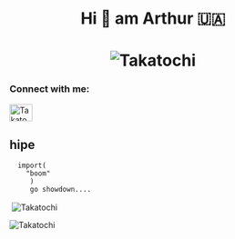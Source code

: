 <h1 align="center">Hi 👋 am Arthur 🇺🇦 </h1>

<h1 align="center"><img align="center" src="https://www.gifki.org/data/media/908/flag-ukrainy-animatsionnaya-kartinka-0018.gif" alt="Takatochi"/>
<h3 align="left">Connect with me:</h3>
<p align="left">
<a href="https://twitter.com/ArthurJnr_www" target="blank"><img align="center" src="https://raw.githubusercontent.com/rahuldkjain/github-profile-readme-generator/master/src/images/icons/Social/twitter.svg" alt="Takatochi" height="30" width="40" /></a>
</p>
</h1>


<h2 aling="left"> hipe </h2>
 

      import(
        "boom"
         )
         go showdown....


  
<p>&nbsp;<img align="center" src="https://github-readme-stats.vercel.app/api?username=Takatochi&show_icons=true&locale=en&theme=dark" alt="Takatochi" /></p>


     


<p><img align="left" src="https://github-readme-stats.vercel.app/api/top-langs?username=Takatochi&show_icons=true&locale=en&layout=compact&theme=dark" alt="Takatochi"/></p>




